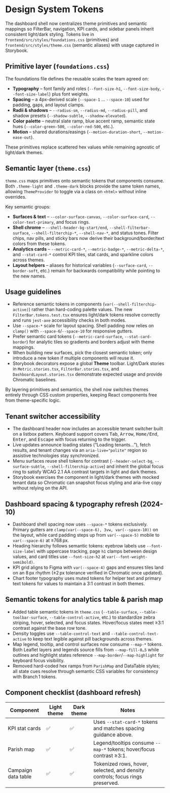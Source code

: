 # Design System Tokens

The dashboard shell now centralizes theme primitives and semantic mappings so FilterBar, navigation, KPI cards, and sidebar panels
inherit consistent light/dark styling. Tokens live in `frontend/src/styles/foundations.css` (primitives) and
`frontend/src/styles/theme.css` (semantic aliases) with usage captured in Storybook.

## Primitive layer (`foundations.css`)

The foundations file defines the reusable scales the team agreed on:

- **Typography** – font family and roles (`--font-size-h1`, `--font-size-body`, `--font-size-label`) plus font weights.
- **Spacing** – a 4px-derived scale (`--space-1` … `--space-10`) used for padding, gaps, and layout clamps.
- **Radii & shadows** – `--radius-sm`, `--radius-md`, `--radius-pill`, and shadow presets (`--shadow-subtle`, `--shadow-elevated`).
- **Color palette** – neutral slate ramp, blue accent ramp, semantic state hues (`--color-green-500`, `--color-red-500`, etc.).
- **Motion** – shared durations/easings (`--motion-duration-short`, `--motion-ease-out`).

These primitives replace scattered hex values while remaining agnostic of light/dark themes.

## Semantic layer (`theme.css`)

`theme.css` maps primitives onto semantic tokens that components consume. Both `.theme-light` and `.theme-dark` blocks provide the
same token names, allowing `ThemeProvider` to toggle via a class on `<html>` without inline overrides.

Key semantic groups:

- **Surfaces & text** – `--color-surface-canvas`, `--color-surface-card`, `--color-text-primary`, and focus rings.
- **Shell chrome** – `--shell-header-bg-start/end`, `--shell-filterbar-surface`, `--shell-filterchip-*`, `--shell-nav-*`,
  and status tones. Filter chips, nav pills, and sticky bars now derive their background/border/text colors from these tokens.
- **Analytics cards** – `--metric-card-*`, `--metric-badge-*`, `--metric-delta-*`, and `--stat-card-*` control KPI tiles, stat cards,
  and sparkline colors across themes.
- **Layout helpers** – aliases for historical variables (`--surface-card`, `--border-soft`, etc.) remain for backwards compatibility
  while pointing to the new names.

## Usage guidelines

- Reference semantic tokens in components (`var(--shell-filterchip-active)`) rather than hard-coding palette values. The new
  `FilterBar.tokens.test.tsx` ensures light/dark tokens resolve correctly and runs `jest-axe` accessibility checks in both modes.
- Use `--space-*` scale for layout spacing. Shell padding now relies on `clamp()` with `--space-6`/`--space-10` for responsive gutters.
- Prefer semantic card tokens (`--metric-card-surface`, `--stat-card-border`) for analytic tiles so gradients and borders adjust with
  theme mappings.
- When building new surfaces, pick the closest semantic token; only introduce a new token if multiple components will reuse it.
- Storybook decorators expose a global **Theme** toolbar. Light/Dark stories in `Metric.stories.tsx`, `FilterBar.stories.tsx`, and
  `DashboardLayout.stories.tsx` demonstrate expected usage and provide Chromatic baselines.

By layering primitives and semantics, the shell now switches themes entirely through CSS custom properties, keeping React components
free from theme-specific logic.

## Tenant switcher accessibility

- The dashboard header now includes an accessible tenant switcher built on a listbox pattern. Keyboard support covers <kbd>Tab</kbd>, <kbd>Arrow</kbd>, <kbd>Home/End</kbd>, <kbd>Enter</kbd>, and <kbd>Escape</kbd> with focus returning to the trigger.
- Live updates announce loading states (“Loading tenants…”), fetch results, and tenant changes via an `aria-live="polite"` region so assistive technologies stay synchronized.
- Menu surfaces reuse shell tokens for contrast (`--header-select-bg`, `--surface-subtle`, `--shell-filterchip-active`) and inherit the global focus ring to satisfy WCAG 2.1 AA contrast targets in light and dark themes.
- Storybook exercises the component in light/dark themes with mocked tenant data so Chromatic can snapshot focus styling and aria-live copy without relying on the API.

## Dashboard spacing & typography refresh (2024-10)

- Dashboard shell spacing now uses `--space-*` tokens exclusively. Primary gutters are `clamp(var(--space-6), 3vw, var(--space-10))` on the layout, while card padding steps up from `var(--space-5)` mobile to `var(--space-6)` at ≥768 px.
- Heading hierarchy follows semantic tokens: eyebrow labels use `--font-size-label` with uppercase tracking, page `h1` clamps between design values, and card titles use `--font-size-h2` at `var(--font-weight-semibold)`.
- KPI grid aligns to Figma with `var(--space-4)` gaps and ensures tiles land on an 8 px rhythm (±2 px tolerance verified in Chromatic once updated).
- Chart footer typography uses muted tokens for helper text and primary text tokens for values to maintain a 3:1 contrast in both themes.

## Semantic tokens for analytics table & parish map

- Added table semantic tokens in `theme.css` (`--table-surface`, `--table-toolbar-surface`, `--table-control-active`, etc.) to standardize zebra striping, hover, selected, and focus states. Hover/focus states meet ≥3:1 contrast against the base row tone.
- Density toggles use `--table-control-text` and `--table-control-text-active` to keep text legible against pill backgrounds across themes.
- Map legend, tooltip, and control surfaces now consume `--map-*` tokens. Both Leaflet layers and legends source fills from `--map-fill-0…5` while outlines and highlight states reference `--map-border`/`--map-highlight` for keyboard focus visibility.
- Removed hard-coded hex ramps from `ParishMap` and DataTable styles; all state cues resolve through semantic CSS variables for consistency with Branch 1 tokens.

## Component checklist (dashboard refresh)

| Component | Light theme | Dark theme | Notes |
| --- | --- | --- | --- |
| KPI stat cards | ✅ | ✅ | Uses `--stat-card-*` tokens and matches spacing guidance above. |
| Parish map | ✅ | ✅ | Legend/tooltips consume `--map-*` tokens; hover/focus contrast ≥3:1. |
| Campaign data table | ✅ | ✅ | Tokenized rows, hover, selected, and density controls; focus rings preserved. |
